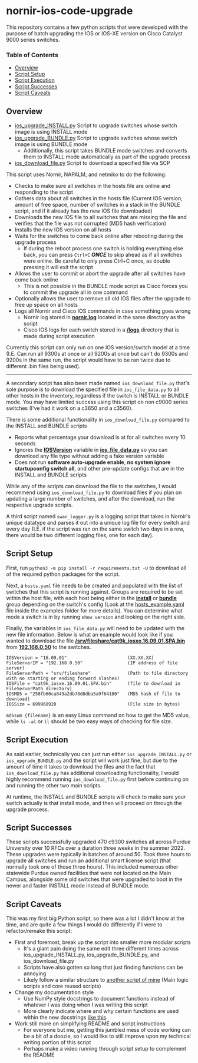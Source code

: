# nornir-ios-code-upgrade
This repository contains a few python scripts that were developed with the purpose of batch upgrading the IOS or IOS-XE version on Cisco Catalyst 9000 series switches.

### Table of Contents
- [Overview](#overview)
- [Script Setup](#script-setup)
- [Script Execution](#script-execution)
- [Script Successes](#script-successes)
- [Script Caveats](#script-caveats)

## Overview
- [ios_upgrade_INSTALL.py](ios_upgrade_INSTALL.py) Script to upgrade switches whose switch image is using INSTALL mode
- [ios_upgrade_BUNDLE.py](ios_upgrade_BUNDLE.py) Script to upgrade switches whose switch image is using BUNDLE mode
    - Additionally, this script takes BUNDLE mode switches and converts them to INSTALL mode automatically as part of the upgrade process
- [ios_download_file.py](ios_download_file.py) Script to download a specified file via SCP

This script uses Nornir, NAPALM, and netmiko to do the following:
- Checks to make sure all switches in the hosts file are online and responding to the script
- Gathers data about all switches in the hosts file (Current IOS version, amount of free space, number of switches in a stack in the BUNDLE script, and if it already has the new IOS file downloaded)
- Downloads the new IOS file to all switches that are missing the file and verifies that the file was not corrupted (MD5 hash verification)
- Installs the new IOS version on all hosts
- Waits for the switches to come back online after rebooting during the upgrade process
    - If during the reboot process one switch is holding everything else back, you can press `Ctrl+C` **_ONCE_** to skip ahead as if all switches were online. Be careful to only press Ctrl+C once, as double pressing it will exit the script
- Allows the user to commit or abort the upgrade after all switches have come back online
    - This is not possible in the BUNDLE mode script as Cisco forces you to commit the upgrade all in one command
- Optionally allows the user to remove all old IOS files after the upgrade to free up space on all hosts
- Logs all Nornir and Cisco IOS commands in case something goes wrong
    - Nornir log stored in <ins>**nornir.log**</ins> located in the same directory as the script
    - Cisco IOS logs for each switch stored in a <ins>**/logs**</ins> directory that is made during script execution

Currently this script can only run on one IOS version/switch model at a time (I.E. Can run all 9300s at once or all 9200s at once but can't do 9300s and 9200s in the same run, the script would have to be ran twice due to different .bin files being used).

---

A secondary script has also been made named `ios_download_file.py` that's sole purpose is to download the specified file in `ios_file_data.py` to all other hosts in the inventory, regardless if the switch is INSTALL or BUNDLE mode.  You may have limited success using this script on non c9000 series switches (I've had it work on a c3650 and a c3560).

There is some additional functionality in `ios_download_file.py` compared to the INSTALL and BUNDLE scripts
- Reports what percentage your download is at for all switches every 10 seconds
- Ignores the <ins>**IOSVersion**</ins> variable in <ins>**ios_file_data.py**</ins> so you can download any file type without adding a fake version variable
- Does not run **software auto-upgrade enable**, **no system ignore startupconfig switch all**, and other pre-update configs that are in the INSTALL and BUNDLE scripts

While any of the scripts can download the file to the switches, I would recommend using `ios_download_file.py` to download files if you plan on updating a large number of switches, and after the download, run the respective upgrade scripts.

A third script named `swan_logger.py` is a logging script that takes in Nornir's unique datatype and parses it out into a unique log file for every switch and every day (I.E. if the script was ran on the same switch two days in a row, there would be two different logging files, one for each day).

## Script Setup
First, run `python3 -m pip install -r requirements.txt -U` to download all of the required python packages for the script.

Next, a `hosts.yaml` file needs to be created and populated with the list of switches that this script is running against.  Groups are required to be set within the host file, with each host being either in the <ins>**install**</ins> or <ins>**bundle**</ins> group depending on the switch's config (Look at the [hosts_example.yaml](examples/hosts_example.yaml) file inside the examples folder for more details).  You can determine what mode a switch is in by running `show version` and looking on the right side.

Finally, the variables in `ios_file_data.py` will need to be updated with the new file information.  Below is what an example would look like if you wanted to download the file <ins>**/srv/fileshare/cat9k_iosxe.16.09.01.SPA.bin**</ins> from <ins>**192.168.0.50**</ins> to the switches.
```
IOSVersion = "16.09.01"                       (XX.XX.XX)
FileServerIP = "192.168.0.50"                 (IP address of file server)
FileServerPath = "srv/fileshare"              (Path to file directory with no starting or ending forward slashes)
IOSFile = "cat9k_iosxe.16.09.01.SPA.bin"      (file to download in FileServerPath directory)
IOSMD5 = "258fb60ca843a2db78d8dba5a9f64180"   (MD5 hash of file to download)
IOSSize = 699968920                           (File size in bytes)
```

`md5sum {filename}` is an easy Linux command on how to get the MD5 value, while `ls -al` or `ll` should be two easy ways of checking for file size.

## Script Execution
As said earlier, technically you can just run either `ios_upgrade_INSTALL.py` or `ios_upgrade_BUNDLE.py` and the script will work just fine, but due to the amount of time it takes to download the files and the fact that `ios_download_file.py` has additional downloading functionality, I would highly recommend running `ios_download_file.py` first before continuing on and running the other two main scripts.

At runtime, the INSTALL and BUNDLE scripts will check to make sure your switch actually is that install mode, and then will proceed on through the upgrade process.

## Script Successes
These scripts successfully upgraded 470 c9300 switches all across Purdue University over 10 RFCs over a duration three weeks in the summer 2022.  These upgrades were typically in batches of around 50.  Took three hours to upgrade all switches and run an additional smart license script (that normally took one of those three hours).  This included numerous other statewide Purdue owned facilities that were not located on the Main Campus, alongside some old switches that were upgraded to boot in the newer and faster INSTALL mode instead of BUNDLE mode.

## Script Caveats
This was my first big Python script, so there was a lot I didn't know at the time, and are quite a few things I would do differently if I were to refactor/remake this script:

- First and foremost, break up the script into smaller more modular scripts
    - It's a giant pain doing the same edit three different times across ios_upgrade_INSTALL.py, ios_upgrade_BUNDLE.py, and ios_download_file.py
    - Scripts have also gotten so long that just finding functions can be annoying
    - Likely follow a similar structure to [another script of mine](https://github.com/DarkSplash/python-sharepoint-file-manager) (Main logic scripts and core reused scripts)
- Change my documentation style
    - Use NumPy style docstrings to document functions instead of whatever I was doing when I was writing this script
    - More clearly indicate where and why certain functions are used within the new docstrings [like this](https://github.com/DarkSplash/pingplotter-csv-graph/blob/main/graph.py#L110).
- Work still more on simplifying README and script instructions
    - For everyone but me, getting this jumbled mess of code working can be a bit of a doozie, so I would like to still improve upon my technical writing portion of this script
    - Perhaps make a video running through script setup to complement the README
